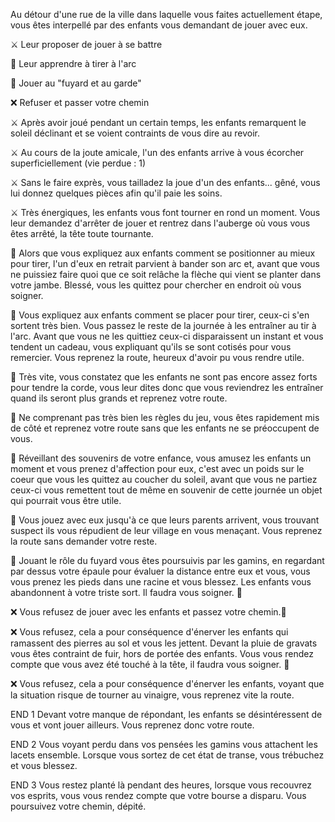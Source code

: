 Au détour d'une rue de la ville dans laquelle vous faites actuellement étape, vous êtes interpellé par des enfants vous demandant de jouer avec eux.

⚔️ Leur proposer de jouer à se battre

🏹 Leur apprendre à tirer à l'arc

👥 Jouer au "fuyard et au garde"

❌ Refuser et passer votre chemin

⚔️ Après avoir joué pendant un certain temps, les enfants remarquent le soleil déclinant et se voient contraints de vous dire au revoir.

⚔️ Au cours de la joute amicale, l'un des enfants arrive à vous écorcher superficiellement (vie perdue : 1)

⚔️ Sans le faire exprès, vous tailladez la joue d'un des enfants... gêné, vous lui donnez quelques pièces afin qu'il paie les soins.

⚔️ Très énergiques, les enfants vous font tourner en rond un moment. Vous leur demandez d'arrêter de jouer et rentrez dans l'auberge où vous vous êtes arrêté, la tête toute tournante.

🏹 Alors que vous expliquez aux enfants comment se positionner au mieux pour tirer, l'un d'eux en retrait parvient à bander son arc et, avant que vous ne puissiez faire quoi que ce soit relâche la flèche qui vient se planter dans votre jambe. Blessé, vous les quittez pour chercher en endroit où vous soigner.

🏹 Vous expliquez aux enfants comment se placer pour tirer, ceux-ci s'en sortent très bien. Vous passez le reste de la journée à les entraîner au tir à l'arc. Avant que vous ne les quittiez ceux-ci disparaissent un instant et vous tendent un cadeau, vous expliquant qu'ils se sont cotisés pour vous remercier. Vous reprenez la route, heureux d'avoir pu vous rendre utile.

🏹 Très vite, vous constatez que les enfants ne sont pas encore assez forts pour tendre la corde, vous leur dites donc que vous reviendrez les entraîner quand ils seront plus grands et reprenez votre route.

👥 Ne comprenant pas très bien les règles du jeu, vous êtes rapidement mis de côté et reprenez votre route sans que les enfants ne se préoccupent de vous.

👥 Réveillant des souvenirs de votre enfance, vous amusez les enfants un moment et vous prenez d'affection pour eux, c'est avec un poids sur le coeur que vous les quittez au coucher du soleil, avant que vous ne partiez ceux-ci vous remettent tout de même en souvenir de cette journée un objet qui pourrait vous être utile.

👥 Vous jouez avec eux jusqu'à ce que leurs parents arrivent, vous trouvant suspect ils vous répudient de leur village en vous menaçant. Vous reprenez la route sans demander votre reste.

👥 Jouant le rôle du fuyard vous êtes poursuivis par les gamins, en regardant par dessus votre épaule pour évaluer la distance entre eux et vous, vous vous prenez les pieds dans une racine et vous blessez. Les enfants vous abandonnent à votre triste sort. Il faudra vous soigner. 🤕

❌ Vous refusez de jouer avec les enfants et passez votre chemin.🚶

❌ Vous refusez, cela a pour conséquence d'énerver les enfants qui ramassent des pierres au sol et vous les jettent. Devant la pluie de gravats vous êtes contraint de fuir, hors de portée des enfants. Vous vous rendez compte que vous avez été touché à la tête, il faudra vous soigner. 🤕

❌ Vous refusez, cela a pour conséquence d'énerver les enfants, voyant que la situation risque de tourner au vinaigre, vous reprenez vite la route.

END 1 Devant votre manque de répondant, les enfants se désintéressent de vous et vont jouer ailleurs. Vous reprenez donc votre route.

END 2 Vous voyant perdu dans vos pensées les gamins vous attachent les lacets ensemble. Lorsque vous sortez de cet état de transe, vous trébuchez et vous blessez.

END 3 Vous restez planté là pendant des heures, lorsque vous recouvrez vos esprits, vous vous rendez compte que votre bourse a disparu. Vous poursuivez votre chemin, dépité.
